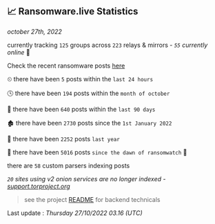 
## 📈 Ransomware.live Statistics
_october 27th, 2022_

currently tracking `125` groups across `223` relays & mirrors - _`55` currently online_ 📡

Check the recent ransomware posts [here](https://www.ransomware.live/#/recentposts)


⏲ there have been `5` posts within the `last 24 hours`

🕓 there have been `194` posts within the `month of october`

📅 there have been `640` posts within the `last 90 days`

🏚 there have been `2730` posts since the `1st January 2022`

🚀 there have been `2252` posts `last year`

🦕 there have been `5016` posts `since the dawn of ransomwatch` 🐣

there are `58` custom parsers indexing posts

_`20` sites using v2 onion services are no longer indexed - [support.torproject.org](https://support.torproject.org/onionservices/v2-deprecation/)_

> see the project [README](https://github.com/jmousqueton/ransomwatch#readme) for backend technicals



Last update : _Thursday 27/10/2022 03.16 (UTC)_


